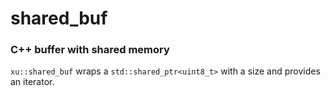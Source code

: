 # shared_buf
### C++ buffer with shared memory
`xu::shared_buf` wraps a `std::shared_ptr<uint8_t>` with a size and provides an iterator.
